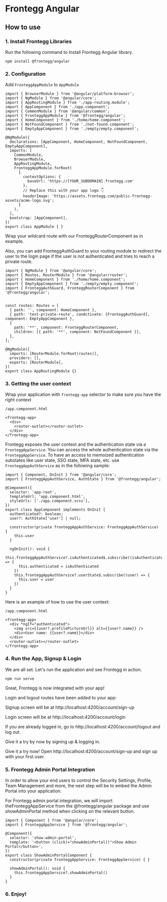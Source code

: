 # Frontegg Angular

## How to use

### 1. Install Frontegg Libraries
   Run the following command to Install Frontegg Angular library.

```
npm install @frontegg/angular
```

### 2. Configuration
   Add `FronteggAppModule` to `AppModule`

```
import { BrowserModule } from '@angular/platform-browser';
import { NgModule } from '@angular/core';
import { AppRoutingModule } from './app-routing.module';
import { AppComponent } from './app.component';
import { CommonModule } from '@angular/common';
import { FronteggAppModule } from '@frontegg/angular';
import { HomeComponent } from './home/home.component';
import { NotFoundComponent } from './not-found.component';
import { EmptyAppComponent } from './empty/empty.component';

@NgModule({
  declarations: [AppComponent, HomeComponent, NotFoundComponent, EmptyAppComponent],
  imports: [
    CommonModule,
    BrowserModule,
    AppRoutingModule,
    FronteggAppModule.forRoot(
      {
        contextOptions: {
          baseUrl: 'https://[YOUR_SUBDOMAIN].frontegg.com'
        },
        // Replace this with your app logo 👇
        headerImage: 'https://assets.frontegg.com/public-frontegg-assets/acme-logo.svg';
      }
    ),
  ],
  bootstrap: [AppComponent],
})
export class AppModule { }
```

Wrap your wildcard route with our FronteggRouterComponent as in example.

   Also, you can add FronteggAuthGuard to your routing module to redirect the user to the login page if the user is not authenticated and tries to reach a private route.

```
import { NgModule } from '@angular/core';
import { Routes, RouterModule } from '@angular/router';
import { HomeComponent } from './home/home.component';
import { EmptyAppComponent } from './empty/empty.component';
import { FronteggAuthGuard, FronteggRouterComponent } from '@frontegg/angular';


const routes: Routes = [
  { path: '', component: HomeComponent },
  { path: 'test-private-route', canActivate: [FronteggAuthGuard], component: EmptyAppComponent },
  {
    path: '**', component: FronteggRouterComponent,
    children: [{ path: '**', component: NotFoundComponent }],
  },
];

@NgModule({
  imports: [RouterModule.forRoot(routes)],
  providers: [],
  exports: [RouterModule],
})
export class AppRoutingModule {}
```

### 3. Getting the user context
  Wrap your application with `frontegg-app` selector to make sure you have the right context

```
/app.component.html

<frontegg-app>
  <div>
    <router-outlet></router-outlet>
  </div>
</frontegg-app>
```

   Frontegg exposes the user context and the authentication state via a `FronteggAppService`.
   You can access the whole authentication state via the `FronteggAppService`.
   To have an access to memoized authentication substates like user state, SSO state, MFA state, etc.
   use `FronteggAppAuthService` as in the following sample:

```
import { Component, OnInit } from '@angular/core';
import { FronteggAppAuthService, AuthState } from '@frontegg/angular';

@Component({
  selector: 'app-root',
  templateUrl: 'app.component.html',
  styleUrls: ['./app.component.scss'],
})
export class AppComponent implements OnInit {
  authenticated?: boolean;
  user?: AuthState['user'] | null;

  constructor(private fronteggAppAuthService: FronteggAppAuthService) {
    this.user
  }

  ngOnInit(): void {
    this.fronteggAppAuthService?.isAuthenticated$.subscribe((isAuthenticated) => {
      this.authenticated = isAuthenticated
    })
    this.fronteggAppAuthService?.userState$.subscribe((user) => {
      this.user = user
    })
  }
}
```

Here is an example of how to use the user context:

```
/app.component.html

<frontegg-app>
  <div *ngIf="authenticated">
    <img src={{user?.profilePictureUrl}} alt={{user?.name}} />
    <div>User name: {{user?.name}}</div>
  </div>
  <router-outlet></router-outlet>
</frontegg-app>
```

### 4.  Run the App, Signup & Login

We are all set. Let's run the application and see Frontegg in action.

```
npm run serve
```

Great, Frontegg is now integrated with your app!

Login and logout routes have been added to your app:

Signup screen will be at http://localhost:4200/account/sign-up

Login screen will be at http://localhost:4200/account/login

If you are already logged in, go to http://localhost:4200/account/logout and log out.

Give it a try by now by signing up & logging in.

Give it a try now!
Open http://localhost:4200/account/sign-up and sign up with your first user.

### 5. Frontegg Admin Portal Integration

In order to allow your end users to control the Security Settings, Profile, Team Management and more, the next step will be to embed the Admin Portal into your application.

For Frontegg admin portal integration, we will import theFronteggAppService
from the @frontegg/angular package and use showAdminPortal method when clicking on the relevant button.


```
import { Component } from '@angular/core';
import { FronteggAppService } from '@frontegg/angular';

@Component({
  selector: 'show-admin-portal',
  template: '<button (click)="showAdminPortal()">Show Admin Portal</button>',
})
export class ShowAdminPortalComponent {
  constructor(private fronteggAppService: FronteggAppService) { }

  showAdminPortal(): void {
    this.fronteggAppService?.showAdminPortal()
  }
}
```

### 6. Enjoy!
